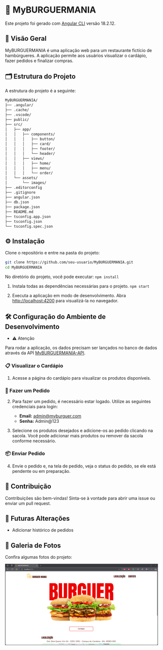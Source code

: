# 🍔 MyBURGUERMANIA

Este projeto foi gerado com [Angular CLI](https://github.com/angular/angular-cli) versão 18.2.12.

## 🌟 Visão Geral

MyBURGUERMANIA é uma aplicação web para um restaurante fictício de hambúrgueres. A aplicação permite aos usuários visualizar o cardápio, fazer pedidos e finalizar compras.

## 🗂️ Estrutura do Projeto

A estrutura do projeto é a seguinte:

```
MyBURGUERMANIA/
├── .angular/
├── .cache/
├── .vscode/
├── public/
├── src/
│   ├── app/
│   │   ├── components/
│   │   │   ├── button/
│   │   │   ├── card/
│   │   │   ├── footer/
│   │   │   └── header/
│   │   ├── views/
│   │   │   ├── home/
│   │   │   ├── menu/
│   │   │   └── order/
│   └── assets/
│       └── images/
├── .editorconfig
├── .gitignore
├── angular.json
├── db.json
├── package.json
├── README.md
├── tsconfig.app.json
├── tsconfig.json
└── tsconfig.spec.json
```

## ⚙️ Instalação

Clone o repositório e entre na pasta do projeto:

```bash
git clone https://github.com/seu-usuario/MyBURGUERMANIA.git
cd MyBURGUERMANIA
```

No diretório do projeto, você pode executar: `npm install`

1. Instala todas as dependências necessárias para o projeto.  `npm start`

2. Executa a aplicação em modo de desenvolvimento. Abra [http://localhost:4200](http://localhost:4200) para visualizá-la no navegador.

## 🛠️ Configuração do Ambiente de Desenvolvimento

 - ⚠️ Atenção

Para rodar a aplicação, os dados precisam ser lançados no banco de dados através da API [MyBURGUERMANIA-API](https://github.com/alvesjaov/myBURGUERMANIA-API).

### 📋 Visualizar o Cardápio

1. Acesse a página do cardápio para visualizar os produtos disponíveis.

### 🛒 Fazer um Pedido

2. Para fazer um pedido, é necessário estar logado. Utilize as seguintes credenciais para login:
    - **Email:** admin@myburguer.com
    - **Senha:** Admin@123

3. Selecione os produtos desejados e adicione-os ao pedido clicando na sacola. Você pode adicionar mais produtos ou remover da sacola conforme necessário.

### 📦 Enviar Pedido

4. Envie o pedido e, na tela de pedido, veja o status do pedido, se ele está pendente ou em preparação.

## 🤝 Contribuição

Contribuições são bem-vindas! Sinta-se à vontade para abrir uma issue ou enviar um pull request.

## 🔮 Futuras Alterações

- Adicionar histórico de pedidos

## 📸 Galeria de Fotos

Confira algumas fotos do projeto:

<img src="/src/assets/images/print-tela-inicial.png" alt="Tela Inicial">
